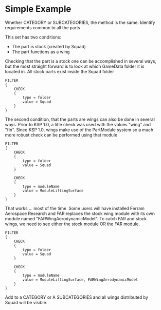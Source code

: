 # Simple Example

Whether CATEGORY or SUBCATEGORIES, the method is the same. Identify requirements common to all the parts

This set has two conditions:

* The part is stock \(created by Squad\)
* The part functions as a wing

Checking that the part is a stock one can be accomplished in several ways, but the most straight forward is to look at which GameData folder it is located in. All stock parts exist inside the Squad folder

```text
FILTER
{
    CHECK
    {
        type = folder
        value = Squad
    }
}
```

The second condition, that the parts are wings can also be done in several ways. Prior to KSP 1.0, a title check was used with the values "wing" and "fin". Since KSP 1.0, wings make use of the PartModule system so a much more robust check can be performed using that module

```text
FILTER
{
    CHECK
    {
        type = folder
        value = Squad
    }

    CHECK
    {
        type = moduleName
        value = ModuleLiftingSurface
    }
}
```

That works ... most of the time. Some users will have installed Ferram Aerospace Research and FAR replaces the stock wing module with its own module named "FARWingAerodynamicModel". To catch FAR and stock wings, we need to see either the stock module OR the FAR module.

```text
FILTER
{
    CHECK
    {
        type = folder
        value = Squad
    }

    CHECK
    {
        type = moduleName
        value = ModuleLiftingSurface, FARWingAerodynamicModel
    }
}
```

Add to a CATEGORY or A SUBCATEGORIES and all wings distributed by Squad will be visible.

